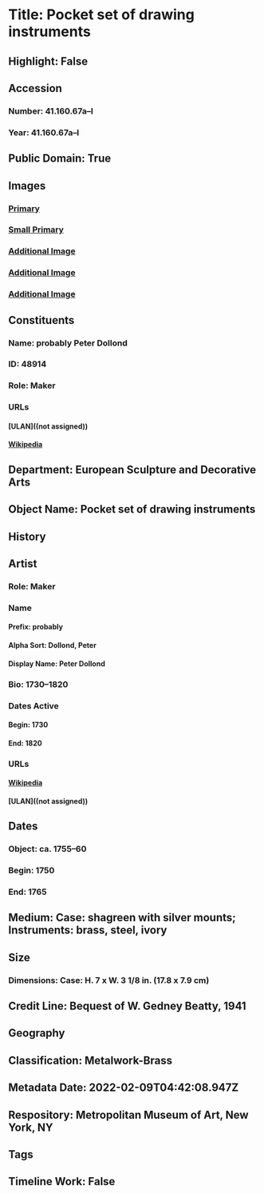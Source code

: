 # Title: Pocket set of drawing instruments
## Highlight: False
## Accession
### Number: 41.160.67a–l
### Year: 41.160.67a–l
## Public Domain: True
## Images
### [Primary](https://images.metmuseum.org/CRDImages/es/original/DP232308.jpg)
### [Small Primary](https://images.metmuseum.org/CRDImages/es/web-large/DP232308.jpg)
### [Additional Image](https://images.metmuseum.org/CRDImages/es/original/DP232241.jpg)
### [Additional Image](https://images.metmuseum.org/CRDImages/es/original/DP232306.jpg)
### [Additional Image](https://images.metmuseum.org/CRDImages/es/original/DP232307.jpg)
## Constituents
### Name: probably Peter Dollond
### ID: 48914
### Role: Maker
### URLs
#### [ULAN]((not assigned))
#### [Wikipedia](https://www.wikidata.org/wiki/Q2074556)
## Department: European Sculpture and Decorative Arts
## Object Name: Pocket set of drawing instruments
## History
## Artist
### Role: Maker
### Name
#### Prefix: probably
#### Alpha Sort: Dollond, Peter
#### Display Name: Peter Dollond
### Bio: 1730–1820
### Dates Active
#### Begin: 1730
#### End: 1820
### URLs
#### [Wikipedia](https://www.wikidata.org/wiki/Q2074556)
#### [ULAN]((not assigned))
## Dates
### Object: ca. 1755–60
### Begin: 1750
### End: 1765
## Medium: Case: shagreen with silver mounts; Instruments: brass, steel, ivory
## Size
### Dimensions: Case:  H. 7 x W. 3 1/8 in.  (17.8 x 7.9 cm)
## Credit Line: Bequest of W. Gedney Beatty, 1941
## Geography
## Classification: Metalwork-Brass
## Metadata Date: 2022-02-09T04:42:08.947Z
## Respository: Metropolitan Museum of Art, New York, NY
## Tags
## Timeline Work: False